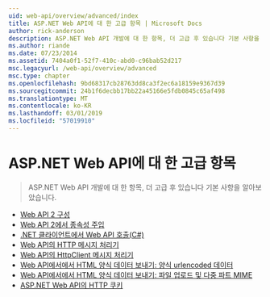 ```yaml
---
uid: web-api/overview/advanced/index
title: ASP.NET Web API에 대 한 고급 항목 | Microsoft Docs
author: rick-anderson
description: ASP.NET Web API 개발에 대 한 항목, 더 고급 후 있습니다 기본 사항을 알아보았습니다.
ms.author: riande
ms.date: 07/23/2014
ms.assetid: 7404a0f1-52f7-410c-abd0-c96bab52d217
msc.legacyurl: /web-api/overview/advanced
msc.type: chapter
ms.openlocfilehash: 9bd68317cb28763dd8ca3f2ec6a18159e9367d39
ms.sourcegitcommit: 24b1f6decbb17bb22a45166e5fdb0845c65af498
ms.translationtype: MT
ms.contentlocale: ko-KR
ms.lasthandoff: 03/01/2019
ms.locfileid: "57019910"
---
```

<a name="advanced-topics-for-aspnet-web-api"></a>ASP.NET Web API에 대 한 고급 항목
====================
> ASP.NET Web API 개발에 대 한 항목, 더 고급 후 있습니다 기본 사항을 알아보았습니다.


- [Web API 2 구성](configuring-aspnet-web-api.md)
- [Web API 2에서 종속성 주입](dependency-injection.md)
- [.NET 클라이언트에서 Web API 호출(C#)](calling-a-web-api-from-a-net-client.md)
- [Web API의 HTTP 메시지 처리기](http-message-handlers.md)
- [Web API의 HttpClient 메시지 처리기](httpclient-message-handlers.md)
- [Web API에서에서 HTML 양식 데이터 보내기: 양식 urlencoded 데이터](sending-html-form-data-part-1.md)
- [Web API에서에서 HTML 양식 데이터 보내기: 파일 업로드 및 다중 파트 MIME](sending-html-form-data-part-2.md)
- [ASP.NET Web API의 HTTP 쿠키](http-cookies.md)
